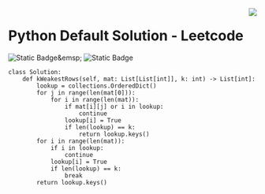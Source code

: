 <img src="https://skillicons.dev/icons?i=python" align="right" />

# Python Default Solution - Leetcode

![Static Badge](https://img.shields.io/badge/Time_Complexity-O(N_*_M_+_(N_--_k))-blue?style=plastic)&emsp;
![Static Badge](https://img.shields.io/badge/Space_Complexity-O(k)-blue?style=plastic)&emsp;

```python3
class Solution:
    def kWeakestRows(self, mat: List[List[int]], k: int) -> List[int]:
        lookup = collections.OrderedDict()
        for j in range(len(mat[0])):
            for i in range(len(mat)):
                if mat[i][j] or i in lookup:
                    continue
                lookup[i] = True
                if len(lookup) == k:
                    return lookup.keys()
        for i in range(len(mat)):
            if i in lookup:
                continue
            lookup[i] = True
            if len(lookup) == k:
                break
        return lookup.keys()
```
